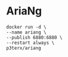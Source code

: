 # AriaNg

```
docker run -d \
--name ariang \
--publish 6880:6880 \
--restart always \
p3terx/ariang
```
